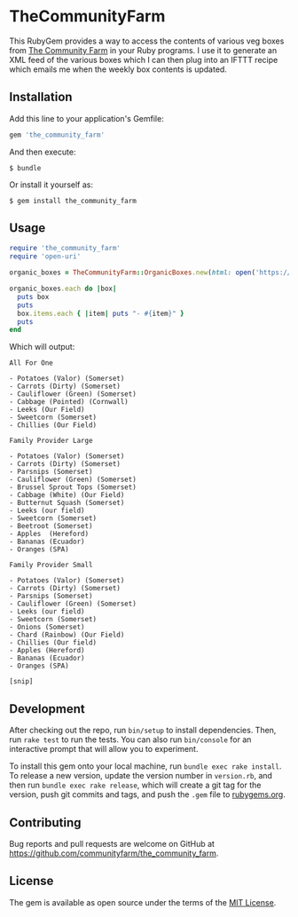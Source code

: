 # TheCommunityFarm

This RubyGem provides a way to access the contents of various veg boxes from [The Community Farm](https://www.thecommunityfarm.co.uk/) in your Ruby programs. I use it to generate an XML feed of the various boxes which I can then plug into an IFTTT recipe which emails me when the weekly box contents is updated.

## Installation

Add this line to your application's Gemfile:

```ruby
gem 'the_community_farm'
```

And then execute:

    $ bundle

Or install it yourself as:

    $ gem install the_community_farm

## Usage

```ruby
require 'the_community_farm'
require 'open-uri'

organic_boxes = TheCommunityFarm::OrganicBoxes.new(html: open('https://www.thecommunityfarm.co.uk/boxes/box_display.php').read)

organic_boxes.each do |box|
  puts box
  puts
  box.items.each { |item| puts "- #{item}" }
  puts
end
```

Which will output:

```
All For One

- Potatoes (Valor) (Somerset)
- Carrots (Dirty) (Somerset)
- Cauliflower (Green) (Somerset)
- Cabbage (Pointed) (Cornwall)
- Leeks (Our Field)
- Sweetcorn (Somerset)
- Chillies (Our Field)

Family Provider Large

- Potatoes (Valor) (Somerset)
- Carrots (Dirty) (Somerset)
- Parsnips (Somerset)
- Cauliflower (Green) (Somerset)
- Brussel Sprout Tops (Somerset)
- Cabbage (White) (Our Field)
- Butternut Squash (Somerset)
- Leeks (our field)
- Sweetcorn (Somerset)
- Beetroot (Somerset)
- Apples  (Hereford)
- Bananas (Ecuador)
- Oranges (SPA)

Family Provider Small

- Potatoes (Valor) (Somerset)
- Carrots (Dirty) (Somerset)
- Parsnips (Somerset)
- Cauliflower (Green) (Somerset)
- Leeks (our field)
- Sweetcorn (Somerset)
- Onions (Somerset)
- Chard (Rainbow) (Our Field)
- Chillies (Our field)
- Apples (Hereford)
- Bananas (Ecuador)
- Oranges (SPA)

[snip]
```

## Development

After checking out the repo, run `bin/setup` to install dependencies. Then, run `rake test` to run the tests. You can also run `bin/console` for an interactive prompt that will allow you to experiment.

To install this gem onto your local machine, run `bundle exec rake install`. To release a new version, update the version number in `version.rb`, and then run `bundle exec rake release`, which will create a git tag for the version, push git commits and tags, and push the `.gem` file to [rubygems.org](https://rubygems.org).

## Contributing

Bug reports and pull requests are welcome on GitHub at https://github.com/communityfarm/the_community_farm.

## License

The gem is available as open source under the terms of the [MIT License](http://opensource.org/licenses/MIT).
